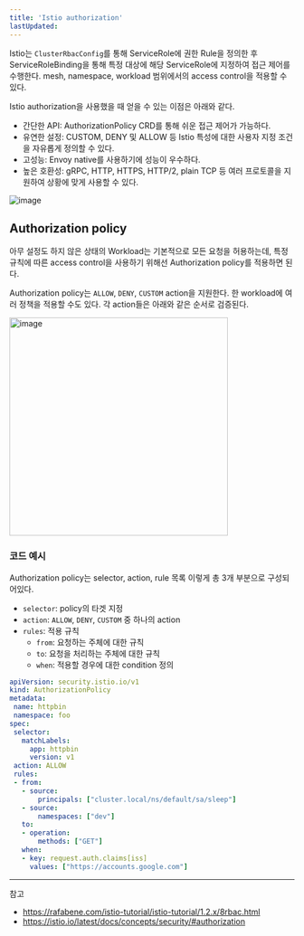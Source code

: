 ```yaml
---
title: 'Istio authorization'
lastUpdated: 
---
```


Istio는 `ClusterRbacConfig`를 통해 ServiceRole에 권한 Rule을 정의한 후 ServiceRoleBinding을 통해 특정 대상에 해당 ServiceRole에 지정하여 접근 제어를 수행한다. mesh, namespace, workload 범위에서의 access control을 적용할 수 있다.

Istio authorization을 사용했을 때 얻을 수 있는 이점은 아래와 같다.

- 간단한 API: AuthorizationPolicy CRD를 통해 쉬운 접근 제어가 가능하다.
- 유연한 설정: CUSTOM, DENY 및 ALLOW 등 Istio 특성에 대한 사용자 지정 조건을 자유롭게 정의할 수 있다.
- 고성능: Envoy native를 사용하기에 성능이 우수하다.
- 높은 호환성: gRPC, HTTP, HTTPS, HTTP/2, plain TCP 등 여러 프로토콜을 지원하여 상황에 맞게 사용할 수 있다.

![image](https://github.com/rlaisqls/TIL/assets/81006587/dbb9146a-ffbf-48d5-8208-560772f0a939)

## Authorization policy

아무 설정도 하지 않은 상태의 Workload는 기본적으로 모든 요청을 허용하는데, 특정 규칙에 따른 access control을 사용하기 위해선 Authorization policy를 적용하면 된다. 

Authorization policy는 `ALLOW`, `DENY`, `CUSTOM` action을 지원한다. 한 workload에 여러 정책을 적용할 수도 있다. 각 action들은 아래와 같은 순서로 검증된다.

<img width="386" alt="image" src="https://github.com/rlaisqls/TIL/assets/81006587/a5a4c4ee-6159-4639-b378-7e0233b9247d">

### 코드 예시

Authorization policy는 selector, action, rule 목록 이렇게 총 3개 부분으로 구성되어있다.

- `selector`: policy의 타겟 지정
- `action`: `ALLOW`, `DENY`, `CUSTOM` 중 하나의 action
- `rules`: 적용 규칙
  - `from`: 요청하는 주체에 대한 규칙
  - `to`: 요청을 처리하는 주체에 대한 규칙
  - `when`: 적용할 경우에 대한 condition 정의

```yaml
apiVersion: security.istio.io/v1
kind: AuthorizationPolicy
metadata:
 name: httpbin
 namespace: foo
spec:
 selector:
   matchLabels:
     app: httpbin
     version: v1
 action: ALLOW
 rules:
 - from:
   - source:
       principals: ["cluster.local/ns/default/sa/sleep"]
   - source:
       namespaces: ["dev"]
   to:
   - operation:
       methods: ["GET"]
   when:
   - key: request.auth.claims[iss]
     values: ["https://accounts.google.com"]
```


---
참고
- https://rafabene.com/istio-tutorial/istio-tutorial/1.2.x/8rbac.html
- https://istio.io/latest/docs/concepts/security/#authorization